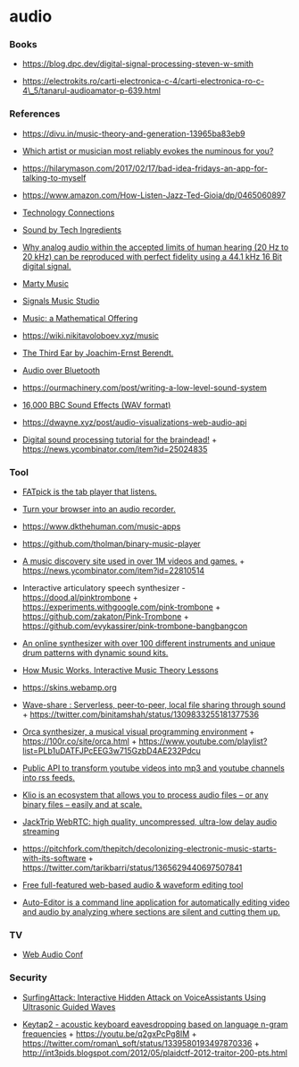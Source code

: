 # audio

### Books

- https://blog.dpc.dev/digital-signal-processing-steven-w-smith

<!-- -->

- https://electrokits.ro/carti-electronica-c-4/carti-electronica-ro-c-4\_5/tanarul-audioamator-p-639.html

### References

- https://divu.in/music-theory-and-generation-13965ba83eb9

<!-- -->

- [Which artist or musician most reliably evokes the numinous for you?](https://twitter.com/michael_nielsen/status/1210777243967901701)

<!-- -->

- https://hilarymason.com/2017/02/17/bad-idea-fridays-an-app-for-talking-to-myself

<!-- -->

- https://www.amazon.com/How-Listen-Jazz-Ted-Gioia/dp/0465060897

<!-- -->

- [Technology Connections](https://www.youtube.com/channel/UCy0tKL1T7wFoYcxCe0xjN6Q/playlists)

<!-- -->

- [Sound by Tech Ingredients](https://www.youtube.com/playlist?list=PLzrI14lOlSqeCgDH9zJb-qRKem9fTT2Tj)

<!-- -->

- [Why analog audio within the accepted limits of human hearing (20 Hz to 20 kHz) can be reproduced with perfect fidelity using a 44.1 kHz 16 Bit digital signal.](https://youtu.be/cIQ9IXSUzuM)

<!-- -->

- [Marty Music](https://www.youtube.com/channel/UCmnlTWVJysjWPFiZhQ5uudg/playlists)

<!-- -->

- [Signals Music Studio](https://www.youtube.com/channel/UCRDDHLvQb8HjE2r7_ZuNtWA/playlists)

<!-- -->

- [Music: a Mathematical Offering](https://homepages.abdn.ac.uk/d.j.benson/pages/html/maths-music.html)

<!-- -->

- https://wiki.nikitavoloboev.xyz/music

<!-- -->

- [The Third Ear by Joachim-Ernst Berendt.](https://twitter.com/sivers/status/1219343046636077062)

<!-- -->

- [Audio over Bluetooth](https://twitter.com/binitamshah/status/1226789575797833730)

<!-- -->

- https://ourmachinery.com/post/writing-a-low-level-sound-system

<!-- -->

- [16,000 BBC Sound Effects (WAV format)](http://bbcsfx.acropolis.org.uk/)

<!-- -->

- https://dwayne.xyz/post/audio-visualizations-web-audio-api

<!-- -->

- [Digital sound processing tutorial for the braindead!](http://yehar.com/blog/?p=121) + https://news.ycombinator.com/item?id=25024835

### Tool

- [FATpick is the tab player that listens.](https://www.fatpick.com/learn-to-play-guitar)

<!-- -->

- [Turn your browser into an audio recorder.](https://blog.sambego.be/turn-your-browser-into-an-audio-recorder/)

<!-- -->

- https://www.dkthehuman.com/music-apps

<!-- -->

- https://github.com/tholman/binary-music-player

<!-- -->

- [A music discovery site used in over 1M videos and games.](http://dig.ccmixter.org/) + https://news.ycombinator.com/item?id=22810514

<!-- -->

- Interactive articulatory speech synthesizer - https://dood.al/pinktrombone + https://experiments.withgoogle.com/pink-trombone + https://github.com/zakaton/Pink-Trombone + https://github.com/evykassirer/pink-trombone-bangbangcon

<!-- -->

- [An online synthesizer with over 100 different instruments and unique drum patterns with dynamic sound kits.](https://midi.city/)

<!-- -->

- [How Music Works. Interactive Music Theory Lessons](https://www.lightnote.co/)

<!-- -->

- https://skins.webamp.org

<!-- -->

- [Wave-share : Serverless, peer-to-peer, local file sharing through sound](https://github.com/ggerganov/wave-share) + https://twitter.com/binitamshah/status/1309833255181377536

<!-- -->

- [Orca synthesizer, a musical visual programming environment](https://youtu.be/RaI_TuISSJE) + https://100r.co/site/orca.html + https://www.youtube.com/playlist?list=PLb1uDATFJPcEEG3w715GzbD4AE232Pdcu

<!-- -->

- [Public API to transform youtube videos into mp3 and youtube channels into rss feeds.](https://github.com/yashha/youtube-mp3-rss-api)

<!-- -->

- [Klio is an ecosystem that allows you to process audio files – or any binary files – easily and at scale.](https://github.com/spotify/klio)

<!-- -->

- [JackTrip WebRTC: high quality, uncompressed, ultra-low delay audio streaming](https://github.com/JackTrip-webrtc/JackTrip-webrtc)

<!-- -->

- https://pitchfork.com/thepitch/decolonizing-electronic-music-starts-with-its-software + https://twitter.com/tarikbarri/status/1365629440697507841

<!-- -->

- [Free full-featured web-based audio & waveform editing tool](https://github.com/pkalogiros/AudioMass)

<!-- -->

- [Auto-Editor is a command line application for automatically editing video and audio by analyzing where sections are silent and cutting them up.](https://github.com/WyattBlue/auto-editor)

### TV

- [Web Audio Conf](https://www.youtube.com/channel/UCMaHc1Rq2viM88OsluS2WWw/playlists)

### Security

- [SurfingAttack: Interactive Hidden Attack on VoiceAssistants Using Ultrasonic Guided Waves](https://www.ndss-symposium.org/wp-content/uploads/2020/02/24068.pdf)

<!-- -->

- [Keytap2 - acoustic keyboard eavesdropping based on language n-gram frequencies](https://github.com/ggerganov/kbd-audio/discussions/31) + https://youtu.be/q2gxPcPg8IM + https://twitter.com/roman\_soft/status/1339580193497870336 + http://int3pids.blogspot.com/2012/05/plaidctf-2012-traitor-200-pts.html
